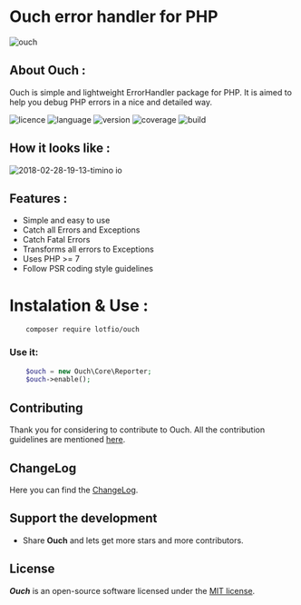 # Ouch error handler for PHP
![ouch](https://user-images.githubusercontent.com/18489496/36539671-dbf89a76-17d7-11e8-99e1-b372935b83c4.png)

## About Ouch :
   
   Ouch is simple and lightweight ErrorHandler package for PHP. It is aimed to help you debug PHP 
    errors in a nice and detailed way.


![licence](https://img.shields.io/badge/Licence-MIT-yellow.svg)
![language](https://img.shields.io/badge/PHP-7-blue.svg)
![version](https://img.shields.io/badge/Version-0.1.1-red.svg)
![coverage](https://img.shields.io/badge/coverage-30%25-green.svg)
![build](https://img.shields.io/badge/build-passing-8e44ad.svg)

## How it looks like :
![2018-02-28-19-13-timino io](https://user-images.githubusercontent.com/18489496/36804680-973f3e4c-1cbb-11e8-9d27-f6e7d09a3993.png)
## Features :
- Simple and easy to use
- Catch all Errors and Exceptions
- Catch Fatal Errors
- Transforms all errors to Exceptions
- Uses PHP >= 7 
- Follow PSR coding style guidelines

# Instalation & Use :
```
    composer require lotfio/ouch
```

### Use it:
```php
    $ouch = new Ouch\Core\Reporter;
    $ouch->enable();
```


## Contributing

Thank you for considering to contribute to Ouch. All the contribution guidelines are mentioned [here](CONTRIBUTE.md).

## ChangeLog

Here you can find the [ChangeLog](CHANGELOG.md).

## Support the development

- Share **Ouch** and lets get more stars and more contributors.

## License

***Ouch*** is an open-source software licensed under the [MIT license](LICENSE).
